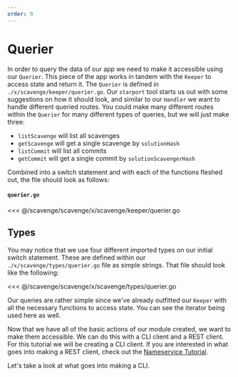 ```yaml
---
order: 9
---
```


# Querier

In order to query the data of our app we need to make it accessible using our `Querier`. This piece of the app works in tandem with the `Keeper` to access state and return it. The `Querier` is defined in `./x/scavenge/keeper/querier.go`. Our `starport` tool starts us out with some suggestions on how it should look, and similar to our `Handler` we want to handle different queried routes. You could make many different routes within the `Querier` for many different types of queries, but we will just make three:

- `listScavenge` will list all scavenges
- `getScavenge` will get a single scavenge by `solutionHash`
- `listCommit` will list all commits
- `getCommit` will get a single commit by `solutionScavengerHash`

Combined into a switch statement and with each of the functions fleshed out, the file should look as follows:

#### `querier.go`
<<< @/scavenge/scavenge/x/scavenge/keeper/querier.go


## Types

You may notice that we use four different imported types on our initial switch statement. These are defined within our `./x/scavenge/types/querier.go` file as simple strings. That file should look like the following:

<<< @/scavenge/scavenge/x/scavenge/types/querier.go

Our queries are rather simple since we've already outfitted our `Keeper` with all the necessary functions to access state. You can see the iterator being used here as well.

Now that we have all of the basic actions of our module created, we want to make them accessible. We can do this with a CLI client and a REST client. For this tutorial we will be creating a CLI client. If you are interested in what goes into making a REST client, check out the [Nameservice Tutorial](../../nameservice/tutorial/00-intro.md).

Let's take a look at what goes into making a CLI.
